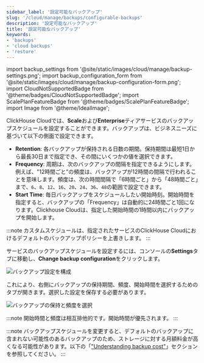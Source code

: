 ```yaml
---
sidebar_label: '設定可能なバックアップ'
slug: '/cloud/manage/backups/configurable-backups'
description: '設定可能なバックアップ'
title: '設定可能なバックアップ'
keywords:
- 'backups'
- 'cloud backups'
- 'restore'
---
```


import backup_settings from '@site/static/images/cloud/manage/backup-settings.png';
import backup_configuration_form from '@site/static/images/cloud/manage/backup-configuration-form.png';
import CloudNotSupportedBadge from '@theme/badges/CloudNotSupportedBadge';
import ScalePlanFeatureBadge from '@theme/badges/ScalePlanFeatureBadge';
import Image from '@theme/IdealImage';

<ScalePlanFeatureBadge feature="Configurable Backups" linking_verb_are="True"/>

ClickHouse Cloudでは、**Scale**および**Enterprise**ティアサービスのバックアップスケジュールを設定することができます。バックアップは、ビジネスニーズに基づいて以下の側面で設定できます。

- **Retention**: 各バックアップが保持される日数の期間。保持期間は最短1日から最長30日まで指定でき、その間にいくつかの値を選択できます。
- **Frequency**: 周期は、次のバックアップの間隔を指定できるようにします。例えば、"12時間ごと"の頻度は、バックアップが12時間の間隔で行われることを意味します。頻度は、次の時間間隔で「6時間ごと」から「48時間ごと」まで、`6`、`8`、`12`、`16`、`20`、`24`、`36`、`48`の範囲で設定できます。
- **Start Time**: 毎日バックアップをスケジュールしたい開始時刻。開始時間を指定すると、バックアップの「Frequency」は自動的に24時間ごと1回になります。Clickhouse Cloudは、指定した開始時間の1時間以内にバックアップを開始します。

:::note
カスタムスケジュールは、指定されたサービスのClickHouse Cloudにおけるデフォルトのバックアップポリシーを上書きします。
:::

サービスのバックアップスケジュールを設定するには、コンソールの**Settings**タブに移動し、**Change backup configuration**をクリックします。

<Image img={backup_settings} size="lg" alt="バックアップ設定を構成" border/>

これにより、右側にバックアップの保持期間、頻度、開始時間を選択するためのタブが開きます。選択した設定を保存する必要があります。

<Image img={backup_configuration_form} size="lg" alt="バックアップの保持と頻度を選択" border/>

:::note
開始時間と頻度は相互排他的です。開始時間が優先されます。
:::

:::note
バックアップスケジュールを変更すると、デフォルトのバックアップに含まれない可能性のあるバックアップのため、ストレージに対する月額料金が高くなる可能性があります。以下の「["Understanding backup cost"](./overview.md/#understanding-backup-cost)」セクションを参照してください。
:::
